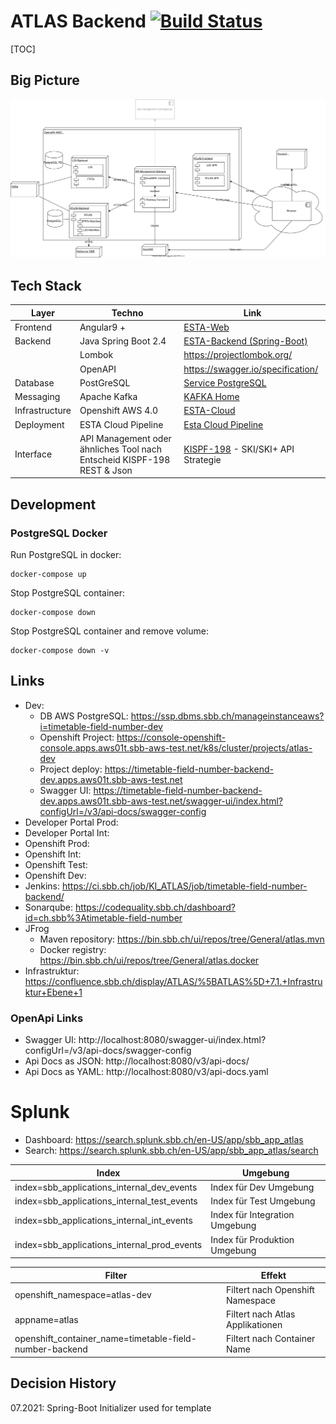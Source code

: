 # ATLAS Backend [![Build Status](https://ci.sbb.ch/job/KI_ATLAS/job/timetable-field-number-backend/job/master/badge/icon)](https://ci.sbb.ch/job/KI_ATLAS/job/timetable-field-number-backend/job/master/)

[TOC]

## Big Picture
![ATLAS Big Picture](documentation/ATLAS_Infrastruktur.svg)

## Tech Stack 
| Layer     |  Techno    |  Link     |
|-----------|------------|-----------|
|Frontend   | Angular9 + | [ESTA-Web](https://confluence.sbb.ch/display/CLEW/ESTA-Web) |
|Backend    |Java Spring Boot 2.4 | [ESTA-Backend (Spring-Boot)](https://confluence.sbb.ch/pages/viewpage.action?pageId=1306395091) |
|           |Lombok | https://projectlombok.org/ |
|           |OpenAPI | https://swagger.io/specification/ |
|Database	|PostGreSQL| [Service PostgreSQL](https://confluence.sbb.ch/display/PLA/Service+PostgreSQL)|
|Messaging	|Apache Kafka| [KAFKA Home](https://confluence.sbb.ch/display/KAFKA/KAFKA+Home)|
|Infrastructure|	Openshift AWS 4.0| [ESTA-Cloud](https://confluence.sbb.ch/display/CLEW/ESTA-Cloud)|
|Deployment	|ESTA Cloud Pipeline| [Esta Cloud Pipeline](https://confluence.sbb.ch/display/CLEW/Esta+Cloud+Pipeline)|
|Interface|  API Management oder ähnliches Tool nach Entscheid KISPF-198 <br> REST & Json| [KISPF-198](https://flow.sbb.ch/browse/KISPF-198) - SKI/SKI+ API Strategie|        

## Development
### PostgreSQL Docker
Run PostgreSQL in docker:
~~~
docker-compose up
~~~

Stop PostgreSQL container:
~~~
docker-compose down
~~~

Stop PostgreSQL container and remove volume:
~~~
docker-compose down -v 
~~~

## Links
* Dev:
  * DB AWS PostgreSQL: https://ssp.dbms.sbb.ch/manageinstanceaws?i=timetable-field-number-dev
  * Openshift Project: https://console-openshift-console.apps.aws01t.sbb-aws-test.net/k8s/cluster/projects/atlas-dev
  * Project deploy: https://timetable-field-number-backend-dev.apps.aws01t.sbb-aws-test.net
  * Swagger UI: https://timetable-field-number-backend-dev.apps.aws01t.sbb-aws-test.net/swagger-ui/index.html?configUrl=/v3/api-docs/swagger-config
* Developer Portal Prod:
* Developer Portal Int:
* Openshift Prod:
* Openshift Int:
* Openshift Test:
* Openshift Dev: 
* Jenkins: https://ci.sbb.ch/job/KI_ATLAS/job/timetable-field-number-backend/
* Sonarqube: https://codequality.sbb.ch/dashboard?id=ch.sbb%3Atimetable-field-number
* JFrog 
  * Maven repository: https://bin.sbb.ch/ui/repos/tree/General/atlas.mvn
  * Docker registry: https://bin.sbb.ch/ui/repos/tree/General/atlas.docker
* Infrastruktur: https://confluence.sbb.ch/display/ATLAS/%5BATLAS%5D+7.1.+Infrastruktur+Ebene+1

### OpenApi Links

* Swagger UI: http://localhost:8080/swagger-ui/index.html?configUrl=/v3/api-docs/swagger-config
* Api Docs as JSON: http://localhost:8080/v3/api-docs/
* Api Docs as YAML: http://localhost:8080/v3/api-docs.yaml

# Splunk

* Dashboard: https://search.splunk.sbb.ch/en-US/app/sbb_app_atlas
* Search: https://search.splunk.sbb.ch/en-US/app/sbb_app_atlas/search

| Index     |  Umgebung    |
|-----------|------------|
|index=sbb_applications_internal_dev_events | Index für Dev Umgebung |
|index=sbb_applications_internal_test_events | Index für Test Umgebung |
|index=sbb_applications_internal_int_events | Index für Integration Umgebung |
|index=sbb_applications_internal_prod_events | Index für Produktion Umgebung |

| Filter     |  Effekt    |
|-----------|------------|
|openshift_namespace=atlas-dev | Filtert nach Openshift Namespace |
|appname=atlas | Filtert nach Atlas Applikationen |
|openshift_container_name=timetable-field-number-backend | Filtert nach Container Name |

## Decision History
07.2021: Spring-Boot Initializer used for template